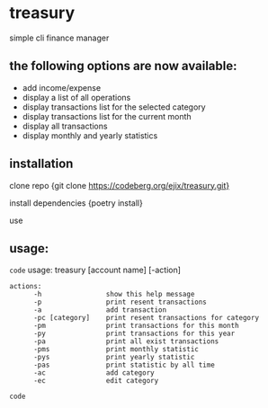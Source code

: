 # treasury

simple cli finance manager

## the following options are now available:
- add income/expense
- display a list of all operations
- display transactions list for the selected category
- display transactions list for the current month
- display all transactions
- display monthly and yearly statistics

## installation

clone repo
{git clone https://codeberg.org/ejix/treasury.git}

install dependencies
{poetry install}

use

## usage:
`code`
    usage: treasury [account name] [-action]
    
    actions:
          -h                show this help message
          -p                print resent transactions
          -a                add transaction
          -pc [category]    print resent transactions for category
          -pm               print transactions for this month
          -py               print transactions for this year
          -pa               print all exist transactions
          -pms              print monthly statistic
          -pys              print yearly statistic
          -pas              print statistic by all time
          -ac               add category
          -ec               edit category
`code`
